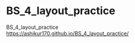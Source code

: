 # BS_4_layout_practice
BS_4_layout_practice
<br>
https://ashikur170.github.io/BS_4_layout_practice/
